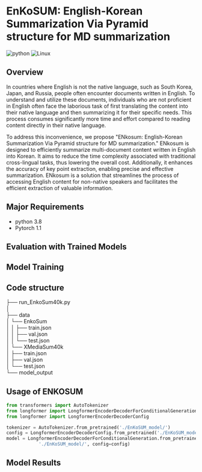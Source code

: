 # EnKoSUM: English-Korean Summarization Via Pyramid structure for MD summarization 

![python](https://img.shields.io/badge/Python-3776AB?style=for-the-badge&logo=python&logoColor=white)
![Linux](https://img.shields.io/badge/Linux-FCC624?style=for-the-badge&logo=linux&logoColor=black)

## Overview
In countries where English is not the native language, such as South Korea, Japan, and Russia, people often encounter documents written in English. To understand and utilize these documents, individuals who are not proficient in English often face the laborious task of first translating the content into their native language and then summarizing it for their specific needs. This process consumes significantly more time and effort compared to reading content directly in their native language.

To address this inconvenience, we propose "ENkosum: English-Korean Summarization Via Pyramid structure for MD summarization." ENkosum is designed to efficiently summarize multi-document content written in English into Korean. It aims to reduce the time complexity associated with traditional cross-lingual tasks, thus lowering the overall cost. Additionally, it enhances the accuracy of key point extraction, enabling precise and effective summarization. ENkosum is a solution that streamlines the process of accessing English content for non-native speakers and facilitates the efficient extraction of valuable information.

## Major Requirements

* python 3.8
* Pytorch 1.1
  
## Evaluation with Trained Models

## Model Training


## Code structure
   
├── run_EnkoSum40k.py   
│   
├── data   
│   └── EnkoSum   
│   │       ├── train.json   
│   │       ├── val.json   
│   │       └── test.json   
│   └── XMediaSum40k   
│           ├── train.json   
│           ├── val.json   
│           └── test.json   
└── model_output   
   
## Usage of ENKOSUM

```python
from transformers import AutoTokenizer
from longformer import LongformerEncoderDecoderForConditionalGeneration
from longformer import LongformerEncoderDecoderConfig

tokenizer = AutoTokenizer.from_pretrained('./EnKoSUM_model/')
config = LongformerEncoderDecoderConfig.from_pretrained('./EnKoSUM_model/')
model = LongformerEncoderDecoderForConditionalGeneration.from_pretrained(
            './EnKoSUM_model/', config=config)
```


## Model Results



